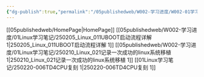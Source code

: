 ```yaml
---
{"dg-publish":true,"permalink":"/05publishedweb/W002-学习进度/W002-01学习进度-索引/","noteIcon":"","created":"2025-02-05T11:24:56.710+08:00","updated":"2025-02-20T10:39:48.768+08:00"}
---
```



[[05publishedweb/HomePage\|HomePage]]
[[05publishedweb/W002-学习进度/01Linux学习笔记/250205_Linux_011UBOOT启动流程详解 1\|250205_Linux_011UBOOT启动流程详解 1]]
[[05publishedweb/W002-学习进度/01Linux学习笔记/250210_Linux_021记录一次成功的linux系统移植 1\|250210_Linux_021记录一次成功的linux系统移植 1]]
[[01Linux学习笔记/250220-006TD4CPU复刻 1\|250220-006TD4CPU复刻 1]]

